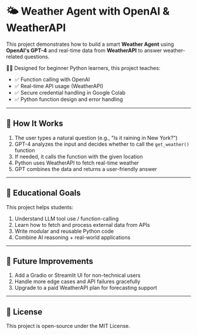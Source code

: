 # 🌤️ Weather Agent with OpenAI & WeatherAPI

This project demonstrates how to build a smart **Weather Agent** using **OpenAI's GPT-4** and real-time data from **WeatherAPI** to answer weather-related questions.

🧑‍🏫 Designed for beginner Python learners, this project teaches:
- ✅ Function calling with OpenAI
- ✅ Real-time API usage (WeatherAPI)
- ✅ Secure credential handling in Google Colab
- ✅ Python function design and error handling

---

## 🧠 How It Works


1. The user types a natural question (e.g., "Is it raining in New York?")
2. GPT-4 analyzes the input and decides whether to call the `get_weather()` function
3. If needed, it calls the function with the given location
4. Python uses WeatherAPI to fetch real-time weather
5. GPT combines the data and returns a user-friendly answer

---


## 🧠 Educational Goals
This project helps students:

1. Understand LLM tool use / function-calling
2. Learn how to fetch and process external data from APIs
3. Write modular and reusable Python code
4. Combine AI reasoning + real-world applications

---

## 🔮 Future Improvements

1. Add a Gradio or Streamlit UI for non-technical users
2. Handle more edge cases and API failures gracefully
3. Upgrade to a paid WeatherAPI plan for forecasting support

---

## 📄 License
This project is open-source under the MIT License.
